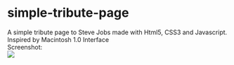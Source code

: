# simple-tribute-page
A simple tribute page to Steve Jobs made with Html5, CSS3 and Javascript.<br>
Inspired by Macintosh 1.0 Interface<br>
Screenshot:<br>
<img src="https://i.imgur.com/E8SkZdI.png">
